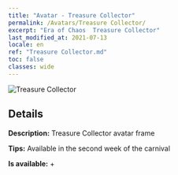 ```yaml
---
title: "Avatar - Treasure Collector"
permalink: /Avatars/Treasure Collector/
excerpt: "Era of Chaos  Treasure Collector"
last_modified_at: 2021-07-13
locale: en
ref: "Treasure Collector.md"
toc: false
classes: wide
---
```

 ![Treasure Collector](/images/a/avatarFrame_19.png)

## Details

 **Description:** Treasure Collector avatar frame 

 **Tips:** Available in the second week of the carnival 

 **Is available:**  + 

